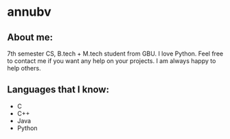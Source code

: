 #  annubv

## About me:

7th semester CS, B.tech + M.tech student from GBU. I love Python.
Feel free to contact me if you want any help on your projects. I am always happy to help others.


## Languages that I know:

- C
- C++
- Java
- Python